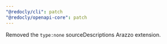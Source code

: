 ```yaml
---
"@redocly/cli": patch
"@redocly/openapi-core": patch
---
```


Removed the `type:none` sourceDescriptions Arazzo extension.
